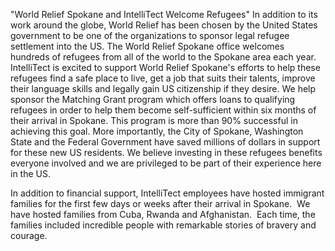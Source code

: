 

 "World Relief Spokane and IntelliTect Welcome Refugees"
In addition to its work around the globe, World Relief has been chosen by the United States government to be one of the organizations to sponsor legal refugee settlement into the US. The World Relief Spokane office welcomes hundreds of refugees from all of the world to the Spokane area each year. IntelliTect is excited to support World Relief Spokane's efforts to help these refugees find a safe place to live, get a job that suits their talents, improve their language skills and legally gain US citizenship if they desire. We help sponsor the Matching Grant program which offers loans to qualifying refugees in order to help them become self-sufficient within six months of their arrival in Spokane. This program is more than 90% successful in achieving this goal. More importantly, the City of Spokane, Washington State and the Federal Government have saved millions of dollars in support for these new US residents. We believe investing in these refugees benefits everyone involved and we are privileged to be part of their experience here in the US.

In addition to financial support, IntelliTect employees have hosted immigrant families for the first few days or weeks after their arrival in Spokane.  We have hosted families from Cuba, Rwanda and Afghanistan.  Each time, the families included incredible people with remarkable stories of bravery and courage.
